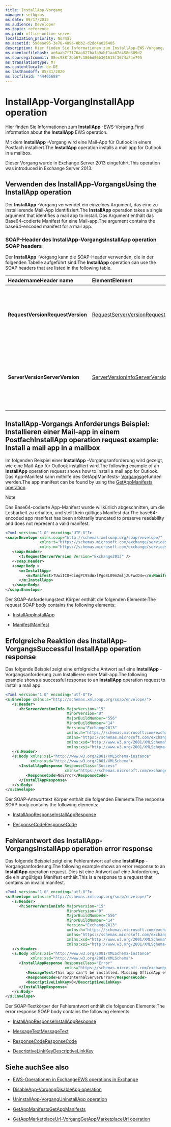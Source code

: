 ```yaml
---
title: InstallApp-Vorgang
manager: sethgros
ms.date: 09/17/2015
ms.audience: Developer
ms.topic: reference
ms.prod: office-online-server
localization_priority: Normal
ms.assetid: 596eae95-3e78-489a-8bb2-d2dd4a026405
description: Hier finden Sie Informationen zum InstallApp-EWS-Vorgang.
ms.openlocfilehash: ae6aab7f7176aa827bafa9abf1aa67d458d309d2
ms.sourcegitcommit: 88ec988f2bb67c1866d06b361615f3674a24e795
ms.translationtype: MT
ms.contentlocale: de-DE
ms.lasthandoff: 05/31/2020
ms.locfileid: "44465688"
---
```

# <a name="installapp-operation"></a><span data-ttu-id="2815d-103">InstallApp-Vorgang</span><span class="sxs-lookup"><span data-stu-id="2815d-103">InstallApp operation</span></span>

<span data-ttu-id="2815d-104">Hier finden Sie Informationen zum **InstallApp** -EWS-Vorgang.</span><span class="sxs-lookup"><span data-stu-id="2815d-104">Find information about the **InstallApp** EWS operation.</span></span> 
  
<span data-ttu-id="2815d-105">Mit dem **InstallApp** -Vorgang wird eine Mail-App für Outlook in einem Postfach installiert.</span><span class="sxs-lookup"><span data-stu-id="2815d-105">The **InstallApp** operation installs a mail app for Outlook in a mailbox.</span></span> 
  
<span data-ttu-id="2815d-106">Dieser Vorgang wurde in Exchange Server 2013 eingeführt.</span><span class="sxs-lookup"><span data-stu-id="2815d-106">This operation was introduced in Exchange Server 2013.</span></span>
  
## <a name="using-the-installapp-operation"></a><span data-ttu-id="2815d-107">Verwenden des InstallApp-Vorgangs</span><span class="sxs-lookup"><span data-stu-id="2815d-107">Using the InstallApp operation</span></span>

<span data-ttu-id="2815d-108">Der **InstallApp** -Vorgang verwendet ein einzelnes Argument, das eine zu installierende Mail-App identifiziert.</span><span class="sxs-lookup"><span data-stu-id="2815d-108">The **InstallApp** operation takes a single argument that identifies a mail app to install.</span></span> <span data-ttu-id="2815d-109">Das Argument enthält das Base64-codierte Manifest für eine Mail-app.</span><span class="sxs-lookup"><span data-stu-id="2815d-109">The argument contains the base64-encoded manifest for a mail app.</span></span> 
  
### <a name="installapp-operation-soap-headers"></a><span data-ttu-id="2815d-110">SOAP-Header des InstallApp-Vorgangs</span><span class="sxs-lookup"><span data-stu-id="2815d-110">InstallApp operation SOAP headers</span></span>

<span data-ttu-id="2815d-111">Der **InstallApp** -Vorgang kann die SOAP-Header verwenden, die in der folgenden Tabelle aufgeführt sind.</span><span class="sxs-lookup"><span data-stu-id="2815d-111">The **InstallApp** operation can use the SOAP headers that are listed in the following table.</span></span> 
  
|<span data-ttu-id="2815d-112">**Headername**</span><span class="sxs-lookup"><span data-stu-id="2815d-112">**Header name**</span></span>|<span data-ttu-id="2815d-113">**Element**</span><span class="sxs-lookup"><span data-stu-id="2815d-113">**Element**</span></span>|<span data-ttu-id="2815d-114">**Beschreibung**</span><span class="sxs-lookup"><span data-stu-id="2815d-114">**Description**</span></span>|
|:-----|:-----|:-----|
|<span data-ttu-id="2815d-115">**RequestVersion**</span><span class="sxs-lookup"><span data-stu-id="2815d-115">**RequestVersion**</span></span> <br/> |[<span data-ttu-id="2815d-116">RequestServerVersion</span><span class="sxs-lookup"><span data-stu-id="2815d-116">RequestServerVersion</span></span>](requestserverversion.md) <br/> |<span data-ttu-id="2815d-117">Gibt die Schemaversion für die Vorgangsanforderung an.</span><span class="sxs-lookup"><span data-stu-id="2815d-117">Identifies the schema version for the operation request.</span></span> <span data-ttu-id="2815d-118">Diese Kopfzeile gilt für eine Anforderung.</span><span class="sxs-lookup"><span data-stu-id="2815d-118">This header is applicable to a request.</span></span>  <br/> |
|<span data-ttu-id="2815d-119">**ServerVersion**</span><span class="sxs-lookup"><span data-stu-id="2815d-119">**ServerVersion**</span></span> <br/> |[<span data-ttu-id="2815d-120">ServerVersionInfo</span><span class="sxs-lookup"><span data-stu-id="2815d-120">ServerVersionInfo</span></span>](serverversioninfo.md) <br/> |<span data-ttu-id="2815d-121">Gibt die Version des Servers an, der auf die Anforderung geantwortet hat.</span><span class="sxs-lookup"><span data-stu-id="2815d-121">Identifies the version of the server that responded to the request.</span></span> <span data-ttu-id="2815d-122">Diese Kopfzeile gilt für eine Antwort.</span><span class="sxs-lookup"><span data-stu-id="2815d-122">This header is applicable to a response.</span></span>  <br/> |
   
## <a name="installapp-operation-request-example-install-a-mail-app-in-a-mailbox"></a><span data-ttu-id="2815d-123">InstallApp-Vorgangs Anforderungs Beispiel: Installieren einer Mail-app in einem Postfach</span><span class="sxs-lookup"><span data-stu-id="2815d-123">InstallApp operation request example: Install a mail app in a mailbox</span></span>

<span data-ttu-id="2815d-124">Im folgenden Beispiel einer **InstallApp** -Vorgangsanforderung wird gezeigt, wie eine Mail-App für Outlook installiert wird.</span><span class="sxs-lookup"><span data-stu-id="2815d-124">The following example of an **InstallApp** operation request shows how to install a mail app for Outlook.</span></span> <span data-ttu-id="2815d-125">Das App-Manifest kann mithilfe des GetAppManifests- [Vorgangs](getappmanifests-operation.md)gefunden werden.</span><span class="sxs-lookup"><span data-stu-id="2815d-125">The app manifest can be found by using the [GetAppManifests operation](getappmanifests-operation.md).</span></span>
  
> [!NOTE]
> <span data-ttu-id="2815d-126">Das Base64-codierte App-Manifest wurde willkürlich abgeschnitten, um die Lesbarkeit zu erhalten, und stellt kein gültiges Manifest dar.</span><span class="sxs-lookup"><span data-stu-id="2815d-126">The base64-encoded app manifest has been arbitrarily truncated to preserve readability and does not represent a valid manifest.</span></span> 
  
```XML
<?xml version="1.0" encoding="UTF-8"?>
<soap:Envelope xmlns:soap="http://schemas.xmlsoap.org/soap/envelope/"
               xmlns:t="https://schemas.microsoft.com/exchange/services/2006/types"
               xmlns:m="https://schemas.microsoft.com/exchange/services/2006/messages">
   <soap:Header>
      <t:RequestServerVersion Version="Exchange2013" />
   </soap:Header>
   <soap:Body >
      <m:InstallApp>
         <m:Manifest>TUwiIC8+CiAgPC9SdWxlPgo8L09mZmljZUFwcD4=</m:Manifest>
      </m:InstallApp>
   </soap:Body>
</soap:Envelope>

```

<span data-ttu-id="2815d-127">Der SOAP-Anforderungstext Körper enthält die folgenden Elemente:</span><span class="sxs-lookup"><span data-stu-id="2815d-127">The request SOAP body contains the following elements:</span></span>
  
- [<span data-ttu-id="2815d-128">InstallApp</span><span class="sxs-lookup"><span data-stu-id="2815d-128">InstallApp</span></span>](installapp.md)
    
- [<span data-ttu-id="2815d-129">Manifest</span><span class="sxs-lookup"><span data-stu-id="2815d-129">Manifest</span></span>](manifest.md)
    
## <a name="successful-installapp-operation-response"></a><span data-ttu-id="2815d-130">Erfolgreiche Reaktion des InstallApp-Vorgangs</span><span class="sxs-lookup"><span data-stu-id="2815d-130">Successful InstallApp operation response</span></span>

<span data-ttu-id="2815d-131">Das folgende Beispiel zeigt eine erfolgreiche Antwort auf eine **InstallApp** -Vorgangsanforderung zum Installieren einer Mail-app.</span><span class="sxs-lookup"><span data-stu-id="2815d-131">The following example shows a successful response to an **InstallApp** operation request to install a mail app.</span></span> 
  
```XML
<?xml version="1.0" encoding="utf-8"?>
<s:Envelope xmlns:s="http://schemas.xmlsoap.org/soap/envelope/">
   <s:Header>
      <h:ServerVersionInfo MajorVersion="15" 
                           MinorVersion="0" 
                           MajorBuildNumber="556" 
                           MinorBuildNumber="14" 
                           Version="Exchange2013" 
                           xmlns:h="https://schemas.microsoft.com/exchange/services/2006/types" 
                           xmlns="https://schemas.microsoft.com/exchange/services/2006/types" 
                           xmlns:xsd="http://www.w3.org/2001/XMLSchema" 
                           xmlns:xsi="http://www.w3.org/2001/XMLSchema-instance"/>
   </s:Header>
   <s:Body xmlns:xsi="http://www.w3.org/2001/XMLSchema-instance" 
           xmlns:xsd="http://www.w3.org/2001/XMLSchema">
      <InstallAppResponse ResponseClass="Success" 
                          xmlns="https://schemas.microsoft.com/exchange/services/2006/messages">
         <ResponseCode>NoError</ResponseCode>
      </InstallAppResponse>
   </s:Body>
</s:Envelope>
```

<span data-ttu-id="2815d-132">Der SOAP-Antworttext Körper enthält die folgenden Elemente:</span><span class="sxs-lookup"><span data-stu-id="2815d-132">The response SOAP body contains the following elements:</span></span>
  
- [<span data-ttu-id="2815d-133">InstallAppResponse</span><span class="sxs-lookup"><span data-stu-id="2815d-133">InstallAppResponse</span></span>](installappresponse.md)
    
- [<span data-ttu-id="2815d-134">ResponseCode</span><span class="sxs-lookup"><span data-stu-id="2815d-134">ResponseCode</span></span>](responsecode.md)
    
## <a name="installapp-operation-error-response"></a><span data-ttu-id="2815d-135">Fehlerantwort des InstallApp-Vorgangs</span><span class="sxs-lookup"><span data-stu-id="2815d-135">InstallApp operation error response</span></span>

<span data-ttu-id="2815d-136">Das folgende Beispiel zeigt eine Fehlerantwort auf eine **InstallApp** -Vorgangsanforderung.</span><span class="sxs-lookup"><span data-stu-id="2815d-136">The following example shows an error response to an **InstallApp** operation request.</span></span> <span data-ttu-id="2815d-137">Dies ist eine Antwort auf eine Anforderung, die ein ungültiges Manifest enthält.</span><span class="sxs-lookup"><span data-stu-id="2815d-137">This is a response to a request that contains an invalid manifest.</span></span> 
  
```XML
<?xml version="1.0" encoding="utf-8"?>
<s:Envelope xmlns:s="http://schemas.xmlsoap.org/soap/envelope/">
   <s:Header>
      <h:ServerVersionInfo MajorVersion="15" 
                           MinorVersion="0" 
                           MajorBuildNumber="556" 
                           MinorBuildNumber="14" 
                           Version="Exchange2013" 
                           xmlns:h="https://schemas.microsoft.com/exchange/services/2006/types" 
                           xmlns="https://schemas.microsoft.com/exchange/services/2006/types" 
                           xmlns:xsd="http://www.w3.org/2001/XMLSchema" 
                           xmlns:xsi="http://www.w3.org/2001/XMLSchema-instance"/>
   </s:Header>
   <s:Body xmlns:xsi="http://www.w3.org/2001/XMLSchema-instance" 
           xmlns:xsd="http://www.w3.org/2001/XMLSchema">
      <InstallAppResponse ResponseClass="Error" 
                          xmlns="https://schemas.microsoft.com/exchange/services/2006/messages">
         <MessageText>This app can't be installed. Missing OfficeApp element.</MessageText>
         <ResponseCode>ErrorInternalServerError</ResponseCode>
         <DescriptiveLinkKey>0</DescriptiveLinkKey>
      </InstallAppResponse>
   </s:Body>
</s:Envelope>

```

<span data-ttu-id="2815d-138">Der SOAP-Textkörper der Fehlerantwort enthält die folgenden Elemente:</span><span class="sxs-lookup"><span data-stu-id="2815d-138">The error response SOAP body contains the following elements:</span></span>
  
- [<span data-ttu-id="2815d-139">InstallAppResponse</span><span class="sxs-lookup"><span data-stu-id="2815d-139">InstallAppResponse</span></span>](installappresponse.md)
    
- [<span data-ttu-id="2815d-140">MessageText</span><span class="sxs-lookup"><span data-stu-id="2815d-140">MessageText</span></span>](messagetext.md)
    
- [<span data-ttu-id="2815d-141">ResponseCode</span><span class="sxs-lookup"><span data-stu-id="2815d-141">ResponseCode</span></span>](responsecode.md)
    
- [<span data-ttu-id="2815d-142">DescriptiveLinkKey</span><span class="sxs-lookup"><span data-stu-id="2815d-142">DescriptiveLinkKey</span></span>](descriptivelinkkey.md)
    
## <a name="see-also"></a><span data-ttu-id="2815d-143">Siehe auch</span><span class="sxs-lookup"><span data-stu-id="2815d-143">See also</span></span>

- [<span data-ttu-id="2815d-144">EWS-Operationen in Exchange</span><span class="sxs-lookup"><span data-stu-id="2815d-144">EWS operations in Exchange</span></span>](ews-operations-in-exchange.md)
    
- [<span data-ttu-id="2815d-145">DisableApp-Vorgang</span><span class="sxs-lookup"><span data-stu-id="2815d-145">DisableApp operation</span></span>](disableapp-operation.md)
    
- [<span data-ttu-id="2815d-146">UninstallApp-Vorgang</span><span class="sxs-lookup"><span data-stu-id="2815d-146">UninstallApp operation</span></span>](uninstallapp-operation.md)
    
- [<span data-ttu-id="2815d-147">GetAppManifests</span><span class="sxs-lookup"><span data-stu-id="2815d-147">GetAppManifests</span></span>](getappmanifests.md)
    
- [<span data-ttu-id="2815d-148">GetAppMarketplaceUrl-Vorgang</span><span class="sxs-lookup"><span data-stu-id="2815d-148">GetAppMarketplaceUrl operation</span></span>](getappmarketplaceurl-operation.md)
    

